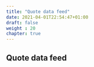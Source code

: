```yaml
---
title: "Quote data feed"
date: 2021-04-01T22:54:47+01:00
draft: false
weight : 20
chapter: true
---
```

## Quote data feed
